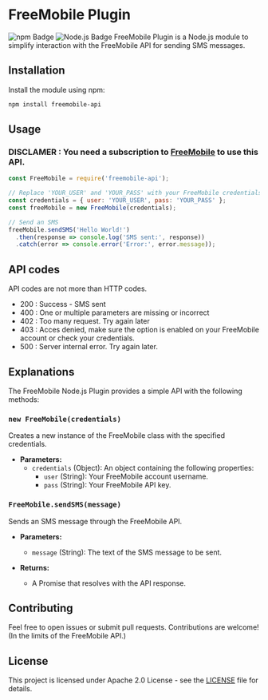 # FreeMobile Plugin
![npm Badge](https://img.shields.io/badge/npm-CB3837?logo=npm&logoColor=fff&style=flat) ![Node.js Badge](https://img.shields.io/badge/Node.js-393?logo=nodedotjs&logoColor=fff&style=flat)
FreeMobile Plugin is a Node.js module to simplify interaction with the FreeMobile API for sending SMS messages.

## Installation

Install the module using npm:

```bash
npm install freemobile-api
```

## Usage
### DISCLAMER : You need a subscription to [FreeMobile](mobile.free.fr) to use this API.
```js
const FreeMobile = require('freemobile-api');

// Replace 'YOUR_USER' and 'YOUR_PASS' with your FreeMobile credentials
const credentials = { user: 'YOUR_USER', pass: 'YOUR_PASS' };
const freeMobile = new FreeMobile(credentials);

// Send an SMS
freeMobile.sendSMS('Hello World!')
  .then(response => console.log('SMS sent:', response))
  .catch(error => console.error('Error:', error.message));
```

## API codes
API codes are not more than HTTP codes.
- 200 : Success - SMS sent
- 400 : One or multiple parameters are missing or incorrect
- 402 : Too many request. Try again later
- 403 : Acces denied, make sure the option is enabled on your FreeMobile account or check your credentials.
- 500 : Server internal error. Try again later.

## Explanations

The FreeMobile Node.js Plugin provides a simple API with the following methods:

### `new FreeMobile(credentials)`

Creates a new instance of the FreeMobile class with the specified credentials.

- **Parameters:**
  - `credentials` (Object): An object containing the following properties:
    - `user` (String): Your FreeMobile account username.
    - `pass` (String): Your FreeMobile API key.

### `FreeMobile.sendSMS(message)`

Sends an SMS message through the FreeMobile API.

- **Parameters:**
  - `message` (String): The text of the SMS message to be sent.

- **Returns:**
  - A Promise that resolves with the API response.

## Contributing

Feel free to open issues or submit pull requests. Contributions are welcome! (In the limits of the FreeMobile API.)

## License

This project is licensed under Apache 2.0 License - see the [LICENSE](https://github.com/Zarcross-dev/freemobile-api/blob/main/LICENSE) file for details.